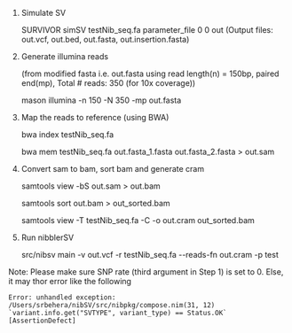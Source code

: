 1. Simulate SV

	SURVIVOR simSV testNib_seq.fa parameter_file 0 0 out
	(Output files: out.vcf, out.bed, out.fasta, out.insertion.fasta)

2. Generate illumina reads

	(from modified fasta i.e. out.fasta using read length(n) = 150bp, paired end(mp), Total # reads: 350 (for 10x coverage))

	mason illumina -n 150 -N 350 -mp out.fasta

3. Map the reads to reference (using BWA)

	bwa index testNib_seq.fa
	
	bwa mem testNib_seq.fa out.fasta_1.fasta out.fasta_2.fasta > out.sam
 
4. Convert sam to bam, sort bam and generate cram
 
	samtools view -bS out.sam > out.bam
	
	samtools sort out.bam > out_sorted.bam
	
	samtools view -T testNib_seq.fa -C -o out.cram out_sorted.bam
 
5. Run nibblerSV
 
	src/nibsv main -v out.vcf -r testNib_seq.fa --reads-fn out.cram -p test
	
Note: Please make sure SNP rate (third argument in Step 1) is set to 0. Else, it may thor error like the following 

	Error: unhandled exception: /Users/srbehera/nibSV/src/nibpkg/compose.nim(31, 12) `variant.info.get("SVTYPE", variant_type) == Status.OK`  [AssertionDefect]
